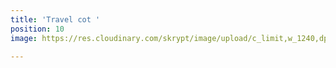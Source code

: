```yaml
---
title: 'Travel cot '
position: 10
image: https://res.cloudinary.com/skrypt/image/upload/c_limit,w_1240,dpr_auto,f_auto/v1591745744/chrinas/IMG_6622_gqylnh.jpg

---
```

